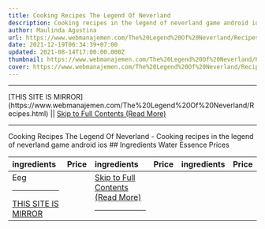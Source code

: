 ```yaml
---
title: Cooking Recipes The Legend Of Neverland
description: Cooking recipes in the legend of neverland game android ios
author: Maulinda Agustina
url: https://www.webmanajemen.com/The%20Legend%20Of%20Neverland/Recipes.html
date: 2021-12-19T06:34:39+07:00
updated: 2021-08-14T17:00:00.000Z
thumbnail: https://www.webmanajemen.com/The%20Legend%20Of%20Neverland/Recipes/recipes.jpg
cover: https://www.webmanajemen.com/The%20Legend%20Of%20Neverland/Recipes/recipes.jpg
---
```


<hr/> [THIS SITE IS MIRROR](https://www.webmanajemen.com/The%20Legend%20Of%20Neverland/Recipes.html) || <a href="https://www.webmanajemen.com/The%20Legend%20Of%20Neverland/Recipes.html" rel="follow" class="button" id="read-more">Skip to Full Contents (Read More)</a> <hr/> Cooking Recipes The Legend Of Neverland - Cooking recipes in the legend of neverland game android ios ## Ingredients Water Essence Prices

| ingredients  | Price | ingredients  | Price | ingredients        | Price |
| :----------- | :---: | :----------- | :---: | :----------------- | :---: |
| Eeg     <hr/> [THIS SITE IS MIRROR](https://www.webmanajemen.com/The%20Legend%20Of%20Neverland/Recipes.html) || <a href="https://www.webmanajemen.com/The%20Legend%20Of%20Neverland/Recipes.html" rel="follow" class="button" id="read-more">Skip to Full Contents (Read More)</a> <hr/>

<script>
    if (location.host.includes('dimaslanjaka12')) {
      location.replace('https://www.webmanajemen.com/The%20Legend%20Of%20Neverland/Recipes.html');
    }
  </script>